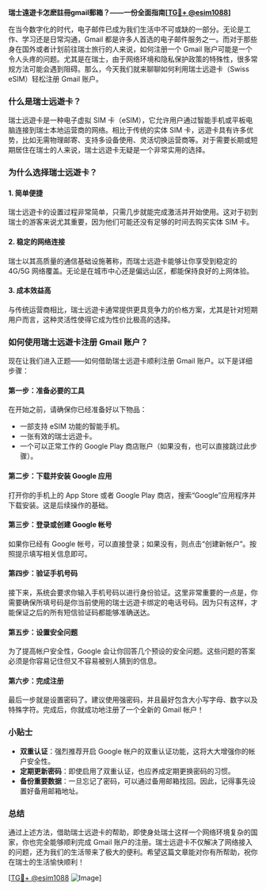 **瑞士遠遊卡怎麽註冊gmail郵箱？——一份全面指南[[TG💪+ @esim1088](https://t.me/s/esim1088)]**

在当今数字化的时代，电子邮件已成为我们生活中不可或缺的一部分。无论是工作、学习还是日常沟通，Gmail 都是许多人首选的电子邮件服务之一。而对于那些身在国外或者计划前往瑞士旅行的人来说，如何注册一个 Gmail 账户可能是一个令人头疼的问题。尤其是在瑞士，由于网络环境和隐私保护政策的特殊性，很多常规方法可能会遇到阻碍。那么，今天我们就来聊聊如何利用瑞士远遊卡（Swiss eSIM）轻松注册 Gmail 账户。

### 什么是瑞士远遊卡？

瑞士远遊卡是一种电子虚拟 SIM 卡（eSIM），它允许用户通过智能手机或平板电脑连接到瑞士本地运营商的网络。相比于传统的实体 SIM 卡，远遊卡具有许多优势，比如无需物理邮寄、支持多设备使用、灵活切换运营商等。对于需要长期或短期居住在瑞士的人来说，瑞士远遊卡无疑是一个非常实用的选择。

### 为什么选择瑞士远遊卡？

#### 1. 简单便捷
瑞士远遊卡的设置过程非常简单，只需几步就能完成激活并开始使用。这对于初到瑞士的游客来说尤其重要，因为他们可能还没有足够的时间去购买实体 SIM 卡。

#### 2. 稳定的网络连接
瑞士以其高质量的通信基础设施著称，而瑞士远遊卡能够让你享受到稳定的 4G/5G 网络覆盖。无论是在城市中心还是偏远山区，都能保持良好的上网体验。

#### 3. 成本效益高
与传统运营商相比，瑞士远遊卡通常提供更具竞争力的价格方案，尤其是针对短期用户而言，这种灵活性使得它成为性价比极高的选择。

### 如何使用瑞士远遊卡注册 Gmail 账户？

现在让我们进入正题——如何借助瑞士远遊卡顺利注册 Gmail 账户。以下是详细步骤：

#### 第一步：准备必要的工具
在开始之前，请确保你已经准备好以下物品：
- 一部支持 eSIM 功能的智能手机。
- 一张有效的瑞士远遊卡。
- 一个可以正常工作的 Google Play 商店账户（如果没有，也可以直接跳过此步骤）。

#### 第二步：下载并安装 Google 应用
打开你的手机上的 App Store 或者 Google Play 商店，搜索“Google”应用程序并下载安装。这是后续操作的基础。

#### 第三步：登录或创建 Google 帐号
如果你已经有 Google 帐号，可以直接登录；如果没有，则点击“创建新帐户”。按照提示填写相关信息即可。

#### 第四步：验证手机号码
接下来，系统会要求你输入手机号码以进行身份验证。这里非常重要的一点是，你需要确保所填号码是你当前使用的瑞士远遊卡绑定的电话号码。因为只有这样，才能保证之后的所有短信验证码都能够准确送达。

#### 第五步：设置安全问题
为了提高帐户安全性，Google 会让你回答几个预设的安全问题。这些问题的答案必须是你容易记住但又不容易被别人猜到的信息。

#### 第六步：完成注册
最后一步就是设置密码了。建议使用强密码，并且最好包含大小写字母、数字以及特殊字符。完成后，你就成功地注册了一个全新的 Gmail 帐户！

### 小贴士

- **双重认证**：强烈推荐开启 Google 帐户的双重认证功能，这将大大增强你的帐户安全性。
- **定期更新密码**：即使启用了双重认证，也应养成定期更换密码的习惯。
- **备份重要数据**：一旦忘记了密码，可以通过备用邮箱找回。因此，记得事先设置好备用邮箱地址。

### 总结

通过上述方法，借助瑞士远遊卡的帮助，即使身处瑞士这样一个网络环境复杂的国家，你也完全能够顺利完成 Gmail 账户的注册。瑞士远遊卡不仅解决了网络接入的问题，还为我们的生活带来了极大的便利。希望这篇文章能对你有所帮助，祝你在瑞士的生活愉快顺利！

[[TG💪+ @esim1088](https://t.me/s/esim1088) ![Image](https://i.postimg.cc/4NQfJmqS/Snipaste-2025-05-13-00-14-12.png)]